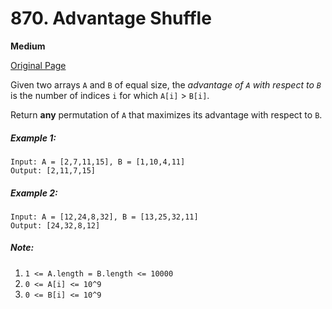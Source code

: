 # 870. Advantage Shuffle

**Medium**

[Original Page](https://leetcode.com/problems/advantage-shuffle/)

Given two arrays `A` and `B` of equal size, the _advantage of `A` with respect to `B`_ is the number of indices `i` for which `A[i]` > `B[i]`.

Return __any__ permutation of `A` that maximizes its advantage with respect to `B`.

##### Example 1:
```
Input: A = [2,7,11,15], B = [1,10,4,11]
Output: [2,11,7,15]
```

##### Example 2:
```
Input: A = [12,24,8,32], B = [13,25,32,11]
Output: [24,32,8,12]
```

##### Note:
1. `1 <= A.length = B.length <= 10000`
2. `0 <= A[i] <= 10^9`
3. `0 <= B[i] <= 10^9`
